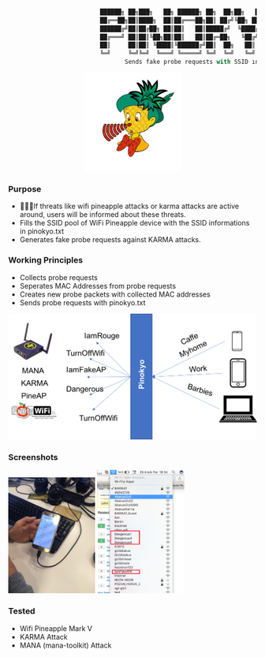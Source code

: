 
```python

                          ██████╗ ██╗███╗   ██╗ ██████╗ ██╗  ██╗██╗   ██╗ ██████╗ 
                          ██╔══██╗██║████╗  ██║██╔═══██╗██║ ██╔╝╚██╗ ██╔╝██╔═══██╗
                          ██████╔╝██║██╔██╗ ██║██║   ██║█████╔╝  ╚████╔╝ ██║   ██║
                          ██╔═══╝ ██║██║╚██╗██║██║   ██║██╔═██╗   ╚██╔╝  ██║   ██║
                          ██║     ██║██║ ╚████║╚██████╔╝██║  ██╗   ██║   ╚██████╔╝
                          ╚═╝     ╚═╝╚═╝  ╚═══╝ ╚═════╝ ╚═╝  ╚═╝   ╚═╝    ╚═════╝ 
                                 Sends fake probe requests with SSID ınfo                                        
```

<p align="center">
<img src="uploads/pin.png" height="200" width="200"></img>
</p>


### Purpose
+ 🍓🤥🍍If threats like wifi pineapple attacks or karma attacks are active around, users will be informed about these threats. 
+ Fills the SSID pool of WiFi Pineapple device with the SSID informations in pinokyo.txt
+ Generates fake probe requests against KARMA attacks.


### Working Principles

+ Collects probe requests
+ Seperates MAC Addresses from probe requests
+ Creates new probe packets with collected MAC addresses
+ Sends probe requests with pinokyo.txt

<p align="center">
<img src="uploads/pinokyo.png"></img>
</p>

### Screenshots

<img src="uploads/piscreen.jpg" height="%45" width="35%"></img>
<img src="uploads/piscreen2.png" width="35%"></img>

### Tested

+ Wifi Pineapple Mark V
+ KARMA Attack
+ MANA (mana-toolkit) Attack
